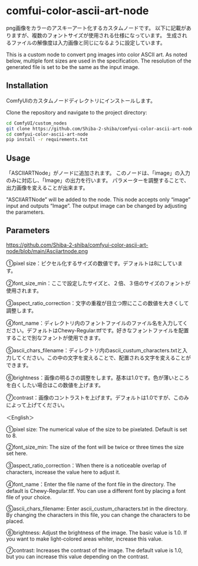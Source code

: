 # comfui-color-ascii-art-node
png画像をカラーのアスキーアート化するカスタムノードです。
以下に記載がありますが、複数のフォントサイズが使用される仕様になっています。
生成されるファイルの解像度は入力画像と同じになるように設定しています。

This is a custom node to convert png images into color ASCII art.
As noted below, multiple font sizes are used in the specification.
The resolution of the generated file is set to be the same as the input image.

## Installation
ComfyUIのカスタムノードディレクトリにインストールします。

Clone the repository and navigate to the project directory:

```bash
cd ComfyUI/custom_nodes
git clone https://github.com/Shiba-2-shiba/comfyui-color-ascii-art-node.git
cd comfyui-color-ascii-art-node
pip install -r requirements.txt

```

## Usage
「ASCIIARTNode」がノードに追加されます。
このノードは、「image」の入力のみに対応し、「Image」の出力を行います。
パラメーターを調整することで、出力画像を変えることが出来ます。

"ASCIIARTNode” will be added to the node.
This node accepts only “image” input and outputs “Image”.
The output image can be changed by adjusting the parameters.


## Parameters

https://github.com/Shiba-2-shiba/comfyui-color-ascii-art-node/blob/main/Asciiartnode.png

①pixel size：ピクセル化するサイズの数値です。デフォルトは8にしています。

②font_size_min：ここで設定したサイズと、２倍、３倍のサイズのフォントが使用されます。

③aspect_ratio_correction：文字の重複が目立つ際にここの数値を大きくして調整します。

④font_name：ディレクトリ内のフォントファイルのファイル名を入力してください。デフォルトはChewy-Regular.ttfです。好きなフォントファイルを配置することで別なフォントが使用できます。

⑤ascii_chars_filename：ディレクトリ内のascii_custum_characters.txtと入力してください。この中の文字を変えることで、配置される文字を変えることができます。

⑥brightness：画像の明るさの調整をします。基本は1.0です。色が薄いところを白くしたい場合はこの数値を上げます。

⑦contrast：画像のコントラストを上げます。デフォルトは1.0ですが、このみによって上げてください。



＜English＞

①pixel size: The numerical value of the size to be pixelated. Default is set to 8.

②font_size_min: The size of the font will be twice or three times the size set here.

③aspect_ratio_correction：When there is a noticeable overlap of characters, increase the value here to adjust it.

④font_name：Enter the file name of the font file in the directory. The default is Chewy-Regular.ttf. You can use a different font by placing a font file of your choice.

⑤ascii_chars_filename: Enter ascii_custum_characters.txt in the directory. By changing the characters in this file, you can change the characters to be placed.

⑥brightness: Adjust the brightness of the image. The basic value is 1.0. If you want to make light-colored areas whiter, increase this value.

⑦contrast: Increases the contrast of the image. The default value is 1.0, but you can increase this value depending on the contrast.








